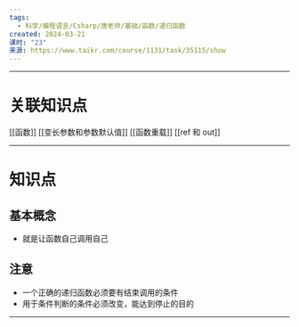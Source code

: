 ```yaml
---
tags:
  - 科学/编程语言/Csharp/唐老师/基础/函数/递归函数
created: 2024-03-21
课时: "23"
来源: https://www.taikr.com/course/1131/task/35115/show
---
```


---
# 关联知识点

[[函数]]  [[变长参数和参数默认值]] [[函数重载]] [[ref 和 out]]

---
# 知识点

## 基本概念

- 就是让函数自己调用自己
## 注意

- 一个正确的递归函数必须要有结束调用的条件
- 用于条件判断的条件必须改变，能达到停止的目的


---
